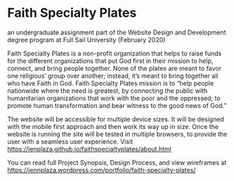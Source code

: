 # Faith Specialty Plates
an undergraduate assignment part of the Website Design and Development degree program at Full Sail University (February 2020)

Faith Specialty Plates is a non-profit organization that helps to raise funds for the different organizations that put God first in their mission to help, connect, and bring people together. None of the plates are meant to favor one religious’ group over another; instead, it’s meant to bring together all who have Faith in God. Faith Specialty Plates mission is to “help people nationwide where the need is greatest, by connecting the public with humanitarian organizations that work with the poor and the oppressed; to promote human transformation and bear witness to the good news of God.”

The website will be accessible for multiple device sizes. It will be designed with the mobile first approach and then work its way up in size. Once the website is running the site will be tested in multiple browsers, to provide the user with a seamless user experience. Visit https://jenplaza.github.io/faithspecialtyplates/about.html

You can read full Project Synopsis, Design Process, and view wireframes at https://jennplaza.wordpress.com/portfolio/faith-specialty-plates/
